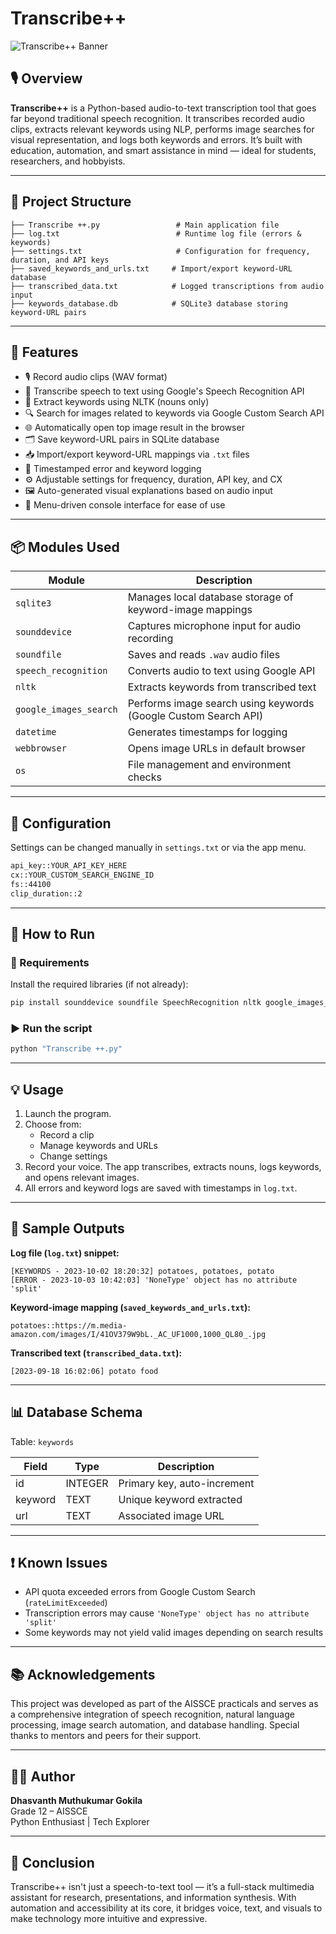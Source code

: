 # Transcribe++

![Transcribe++ Banner](https://upload.wikimedia.org/wikipedia/commons/thumb/4/4b/SVG_Text_Font_Test_Ubuntu.svg/800px-SVG_Text_Font_Test_Ubuntu.svg.png)

## 🎙️ Overview

**Transcribe++** is a Python-based audio-to-text transcription tool that goes far beyond traditional speech recognition. It transcribes recorded audio clips, extracts relevant keywords using NLP, performs image searches for visual representation, and logs both keywords and errors. It’s built with education, automation, and smart assistance in mind — ideal for students, researchers, and hobbyists.

---

## 📁 Project Structure

```
├── Transcribe ++.py                 # Main application file
├── log.txt                          # Runtime log file (errors & keywords)
├── settings.txt                     # Configuration for frequency, duration, and API keys
├── saved_keywords_and_urls.txt     # Import/export keyword-URL database
├── transcribed_data.txt            # Logged transcriptions from audio input
├── keywords_database.db            # SQLite3 database storing keyword-URL pairs
```

---

## 🧠 Features

- 🎙️ Record audio clips (WAV format)
- 📝 Transcribe speech to text using Google's Speech Recognition API
- 🧠 Extract keywords using NLTK (nouns only)
- 🔍 Search for images related to keywords via Google Custom Search API
- 🌐 Automatically open top image result in the browser
- 🗂️ Save keyword-URL pairs in SQLite database
- 📥 Import/export keyword-URL mappings via `.txt` files
- 🧾 Timestamped error and keyword logging
- ⚙️ Adjustable settings for frequency, duration, API key, and CX
- 🖼️ Auto-generated visual explanations based on audio input
- 💬 Menu-driven console interface for ease of use

---

## 📦 Modules Used

| Module              | Description                                                                 |
|---------------------|-----------------------------------------------------------------------------|
| `sqlite3`           | Manages local database storage of keyword-image mappings                    |
| `sounddevice`       | Captures microphone input for audio recording                               |
| `soundfile`         | Saves and reads `.wav` audio files                                          |
| `speech_recognition`| Converts audio to text using Google API                                     |
| `nltk`              | Extracts keywords from transcribed text                                     |
| `google_images_search` | Performs image search using keywords (Google Custom Search API)        |
| `datetime`          | Generates timestamps for logging                                            |
| `webbrowser`        | Opens image URLs in default browser                                         |
| `os`                | File management and environment checks                                      |

---

## 🔧 Configuration

Settings can be changed manually in `settings.txt` or via the app menu.

```txt
api_key::YOUR_API_KEY_HERE
cx::YOUR_CUSTOM_SEARCH_ENGINE_ID
fs::44100
clip_duration::2
```

---

## 🚀 How to Run

### 🐍 Requirements

Install the required libraries (if not already):

```bash
pip install sounddevice soundfile SpeechRecognition nltk google_images_search
```

### ▶️ Run the script

```bash
python "Transcribe ++.py"
```

---

## 💡 Usage

1. Launch the program.
2. Choose from:
   - Record a clip
   - Manage keywords and URLs
   - Change settings
3. Record your voice. The app transcribes, extracts nouns, logs keywords, and opens relevant images.
4. All errors and keyword logs are saved with timestamps in `log.txt`.

---

## 🧪 Sample Outputs

**Log file (`log.txt`) snippet:**
```
[KEYWORDS - 2023-10-02 18:20:32] potatoes, potatoes, potato
[ERROR - 2023-10-03 10:42:03] 'NoneType' object has no attribute 'split'
```

**Keyword-image mapping (`saved_keywords_and_urls.txt`):**
```
potatoes::https://m.media-amazon.com/images/I/41OV379W9bL._AC_UF1000,1000_QL80_.jpg
```

**Transcribed text (`transcribed_data.txt`):**
```
[2023-09-18 16:02:06] potato food
```

---

## 📊 Database Schema

Table: `keywords`

| Field    | Type    | Description                    |
|----------|---------|--------------------------------|
| id       | INTEGER | Primary key, auto-increment    |
| keyword  | TEXT    | Unique keyword extracted        |
| url      | TEXT    | Associated image URL            |

---

## ❗ Known Issues

- API quota exceeded errors from Google Custom Search (`rateLimitExceeded`)
- Transcription errors may cause `'NoneType' object has no attribute 'split'`
- Some keywords may not yield valid images depending on search results

---

## 📚 Acknowledgements

This project was developed as part of the AISSCE practicals and serves as a comprehensive integration of speech recognition, natural language processing, image search automation, and database handling. Special thanks to mentors and peers for their support.

---

## 🧑‍💻 Author

**Dhasvanth Muthukumar Gokila**  
Grade 12 – AISSCE  
Python Enthusiast | Tech Explorer

---

## 🏁 Conclusion

Transcribe++ isn't just a speech-to-text tool — it’s a full-stack multimedia assistant for research, presentations, and information synthesis. With automation and accessibility at its core, it bridges voice, text, and visuals to make technology more intuitive and expressive.
